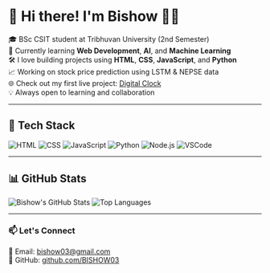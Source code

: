 # 👋 Hi there! I'm Bishow 👨‍💻

🎓 BSc CSIT student at Tribhuvan University (2nd Semester)  
🌱 Currently learning **Web Development**, **AI**, and **Machine Learning**  
🛠️ I love building projects using **HTML**, **CSS**, **JavaScript**, and **Python**  
📈 Working on stock price prediction using LSTM & NEPSE data  
🌐 Check out my first live project: [Digital Clock](https://bishow03.github.io/digital-clock/)  
💡 Always open to learning and collaboration

---

## 🚀 Tech Stack

![HTML](https://img.shields.io/badge/HTML-E34F26?style=for-the-badge&logo=html5&logoColor=white)
![CSS](https://img.shields.io/badge/CSS-1572B6?style=for-the-badge&logo=css3&logoColor=white)
![JavaScript](https://img.shields.io/badge/JavaScript-F7DF1E?style=for-the-badge&logo=javascript&logoColor=black)
![Python](https://img.shields.io/badge/Python-3776AB?style=for-the-badge&logo=python&logoColor=white)
![Node.js](https://img.shields.io/badge/Node.js-339933?style=for-the-badge&logo=nodedotjs&logoColor=white)
![VSCode](https://img.shields.io/badge/VS%20Code-007ACC?style=for-the-badge&logo=visualstudiocode&logoColor=white)

---

## 📊 GitHub Stats

![Bishow's GitHub Stats](https://github-readme-stats.vercel.app/api?username=BISHOW03&show_icons=true&theme=radical)
![Top Languages](https://github-readme-stats.vercel.app/api/top-langs/?username=BISHOW03&layout=compact&theme=radical)

---

### 📫 Let's Connect

📧 Email: bishow03@gmail.com  
🔗 GitHub: [github.com/BISHOW03](https://github.com/BISHOW03)

